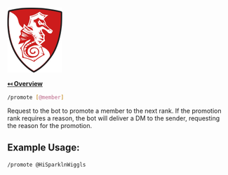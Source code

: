 ![Logo](../img/logo.png "Logo")

**[↤ Overview](../README.md)**

```bash
/promote [@member]
```

Request to the bot to promote a member to the next rank. If the promotion rank requires a reason,
the bot will deliver a DM to the sender, requesting the reason for the promotion.

Example Usage:
---

```bash
/promote @HiSparklnWiggls
```